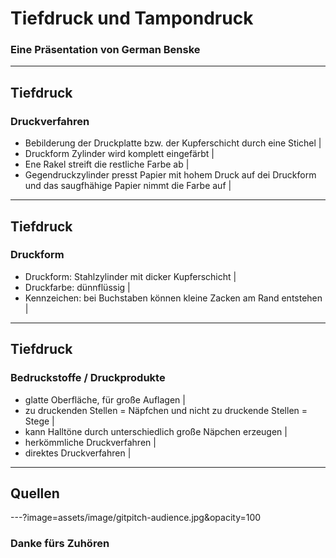 # Tiefdruck und Tampondruck

### Eine Präsentation von German Benske

---

## Tiefdruck

### Druckverfahren

 - Bebilderung der Druckplatte bzw. der Kupferschicht durch eine Stichel |
 - Druckform Zylinder wird komplett eingefärbt |
 - Ene Rakel streift die restliche Farbe ab |
 - Gegendruckzylinder presst Papier mit hohem Druck auf dei Druckform und das saugfhähige Papier nimmt die Farbe auf |

---

## Tiefdruck

### Druckform

- Druckform: Stahlzylinder mit dicker Kupferschicht |
- Druckfarbe: dünnflüssig |
- Kennzeichen: bei Buchstaben können kleine Zacken am Rand entstehen |

---

## Tiefdruck

### Bedruckstoffe / Druckprodukte

- glatte Oberfläche, für große Auflagen |
- zu druckenden Stellen = Näpfchen und nicht zu druckende Stellen = Stege |
- kann Halltöne durch unterschiedlich große Näpchen erzeugen |
- herkömmliche Druckverfahren  |
- direktes Druckverfahren |

---

## Quellen

---?image=assets/image/gitpitch-audience.jpg&opacity=100

### Danke fürs Zuhören
